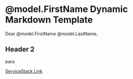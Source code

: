 # @model.FirstName Dynamic Markdown Template

Dear @model.FirstName @model.LastName,

## Header 2

para

[ServiceStack Link](http://www.servicestack.net)
